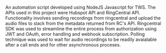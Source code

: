 An automation script developed using NodeJS Javascript for TWS. The APIs used in this project were Hubspot API and RingCentral API. 
Functionality involves sending recordings from ringcentral and upload the audio files to slack from the metadata returned from RC's API. 
Ringcentral SDK was used to streamline the entire process from authorization using JWT and OAuth, error handling and webhook subscription.
Polling technique was used to wait for audio recordings to be readily avaialable after a call ends and for other asynchronous proceses.     
